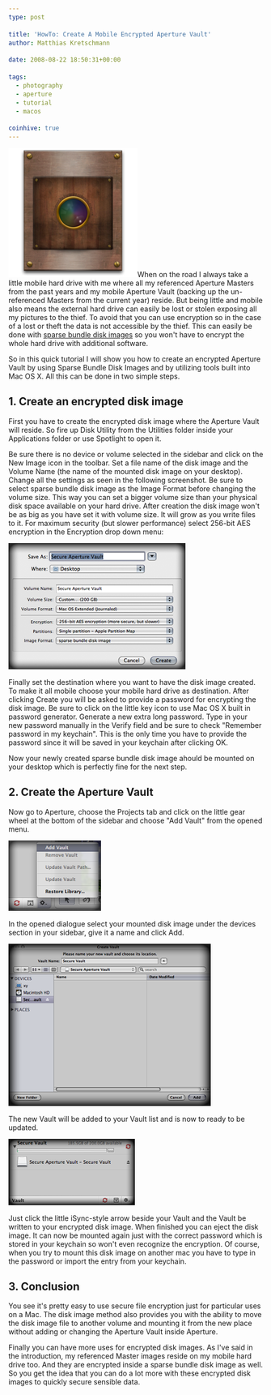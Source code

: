 ```yaml
---
type: post

title: 'HowTo: Create A Mobile Encrypted Aperture Vault'
author: Matthias Kretschmann

date: 2008-08-22 18:50:31+00:00

tags:
  - photography
  - aperture
  - tutorial
  - macos

coinhive: true
---
```


![Niepce's Aperture Vault](../media/niepces_aperture_vault256.png)When on the road I always take a little mobile hard drive with me where all my referenced Aperture Masters from the past years and my mobile Aperture Vault (backing up the un-referenced Masters from the current year) reside. But being little and mobile also means the external hard drive can easily be lost or stolen exposing all my pictures to the thief. To avoid that you can use encryption so in the case of a lost or theft the data is not accessible by the thief. This can easily be done with [sparse bundle disk images](http://db.tidbits.com/article/9673) so you won't have to encrypt the whole hard drive with additional software.

<!-- more -->

So in this quick tutorial I will show you how to create an encrypted Aperture Vault by using Sparse Bundle Disk Images and by utilizing tools built into Mac OS X. All this can be done in two simple steps.

## 1. Create an encrypted disk image

First you have to create the encrypted disk image where the Aperture Vault will reside. So fire up Disk Utility from the Utilities folder inside your Applications folder or use Spotlight to open it.

Be sure there is no device or volume selected in the sidebar and click on the New Image icon in the toolbar. Set a file name of the disk image and the Volume Name (the name of the mounted disk image on your desktop). Change all the settings as seen in the following screenshot. Be sure to select sparse bundle disk image as the Image Format before changing the volume size. This way you can set a bigger volume size than your physical disk space available on your hard drive. After creation the disk image won't be as big as you have set it with volume size. It will grow as you write files to it. For maximum security (but slower performance) select 256-bit AES encryption in the Encryption drop down menu:

![secure vault](../media/securevault3.png)

Finally set the destination where you want to have the disk image created. To make it all mobile choose your mobile hard drive as destination. After clicking Create you will be asked to provide a password for encrypting the disk image. Be sure to click on the little key icon to use Mac OS X built in password generator. Generate a new extra long password. Type in your new password manually in the Verify field and be sure to check "Remember password in my keychain". This is the only time you have to provide the password since it will be saved in your keychain after clicking OK.

Now your newly created sparse bundle disk image ahould be mounted on your desktop which is perfectly fine for the next step.

## 2. Create the Aperture Vault

Now go to Aperture, choose the Projects tab and click on the little gear wheel at the bottom of the sidebar and choose "Add Vault" from the opened menu.

![secure vault 2](../media/securevault2.png)

In the opened dialogue select your mounted disk image under the devices section in your sidebar, give it a name and click Add.

![secure vault 3](../media/securevault4.png)

The new Vault will be added to your Vault list and is now to ready to be updated.

![secure vault 4](../media/securevault5.png)

Just click the little iSync-style arrow beside your Vault and the Vault be written to your encrypted disk image. When finished you can eject the disk image. It can now be mounted again just with the correct password which is stored in your keychain so won't even recognize the encryption. Of course, when you try to mount this disk image on another mac you have to type in the password or import the entry from your keychain.

## 3. Conclusion

You see it's pretty easy to use secure file encryption just for particular uses on a Mac. The disk image method also provides you with the ability to move the disk image file to another volume and mounting it from the new place without adding or changing the Aperture Vault inside Aperture.

Finally you can have more uses for encrypted disk images. As I've said in the introduction, my referenced Master images reside on my mobile hard drive too. And they are encrypted inside a sparse bundle disk image as well. So you get the idea that you can do a lot more with these encrypted disk images to quickly secure sensible data.
